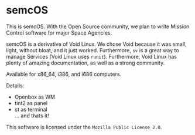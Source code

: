 # semcOS

This is semcOS. With the Open Source community, we plan to write Mission Control software for major Space Agencies. 

semcOS is a derivative of Void Linux. We chose Void because it was small, light, without bloat, and it just worked. Furthermore, `sv` is a great way to manage Services (Void Linux uses `runit`). Furthermore, Void Linux has plenty of amazing documentation, as well as a strong community.

Available for x86_64, i386, and i686 computers. 

Details:
* Openbox as WM
* tint2 as panel
* st as terminal<br>
... and thats it!

This software is licensed under the `Mozilla Public License 2.0`.
